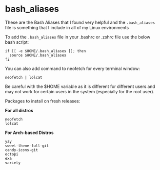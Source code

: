 # bash_aliases

These are the Bash Aliases that I found very helpful and the `.bash_aliases` file is something that I include in all of my Linux environments

To add the `.bash_aliases` file in your .bashrc or .zshrc file use the below bash script:

```
if [[ -e $HOME/.bash_aliases ]]; then
  source $HOME/.bash_aliases
fi
```

You can also add command to neofetch for every terminal window:
```
neofetch | lolcat
```


Be careful with the $HOME variable as it is different for different users and may not work for certain users in the system (especially for the root user).

Packages to install on fresh releases:

**For all distros**
```
neofetch
lolcat
```

**For Arch-based Distros**
```
yay
sweet-theme-full-git
candy-icons-git
octopi
exa
variety
```

